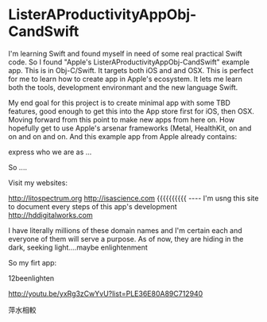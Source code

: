 ListerAProductivityAppObj-CandSwift
===================================

I'm learning Swift and found myself in need of some real practical Swift code. So I found "Apple's ListerAProductivityAppObj-CandSwift" example app. This is in Obj-C/Swift. It targets both iOS and and OSX. This is perfect for me to learn how to create app in Apple's ecosystem. It lets me learn both the tools, development environmant and the new language Swift.

My end goal for this project is to create minimal app with some TBD features, good enough to get this into the App store first for iOS, then OSX. Moving forward from this point to make new apps from here on. How hopefully get to use Apple's arsenar frameworks (Metal, HealthKit, on and on and on and on. And this example app from Apple already contains:





express who we are as ...


So ....

Visit my websites:

http://litospectrum.org
http://isascience.com        {{{{{{{{{{ ----   I'm usng this site to document every steps of this app's development
http://hddigitalworks.com


I have literally millions of these domain names and I'm certain each and everyone of them will serve a purpose. As of now, they are hiding in the dark, seeking light....maybe enlightenment

So my firt app:

12beenlighten



http://youtu.be/yxRg3zCwYvU?list=PLE36E80A89C712940

萍水相較

